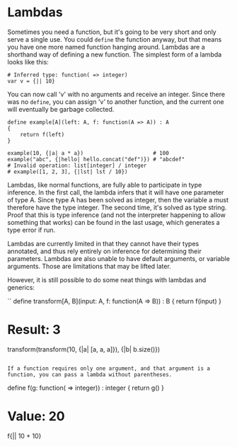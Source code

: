Lambdas
=======

Sometimes you need a function, but it's going to be very short and only serve a single use. You could `define` the function anyway, but that means you have one more named function hanging around. Lambdas are a shorthand way of defining a new function. The simplest form of a lambda looks like this:

```
# Inferred type: function( => integer)
var v = {|| 10}
```

You can now call 'v' with no arguments and receive an integer. Since there was no `define`, you can assign 'v' to another function, and the current one will eventually be garbage collected. 

```
define example[A](left: A, f: function(A => A)) : A
{
    return f(left)
}

example(10, {|a| a * a})                      # 100
example("abc", {|hello| hello.concat("def")}) # "abcdef"
# Invalid operation: list[integer] / integer
# example([1, 2, 3], {|lst| lst / 10})
```

Lambdas, like normal functions, are fully able to participate in type inference. In the first call, the lambda infers that it will have one parameter of type A. Since type A has been solved as integer, then the variable a must therefore have the type integer. The second time, it's solved as type string. Proof that this is type inference (and not the interpreter happening to allow something that works) can be found in the last usage, which generates a type error if run.

Lambdas are currently limited in that they cannot have their types annotated, and thus rely entirely on inference for determining their parameters. Lambdas are also unable to have default arguments, or variable arguments. Those are limitations that may be lifted later.

However, it is still possible to do some neat things with lambdas and generics:

``
define transform[A, B](input: A, f: function(A => B)) : B
{
    return f(input)
}

# Result: 3
transform(transform(10, {|a| [a, a, a]}), {|b| b.size()})
```

If a function requires only one argument, and that argument is a function, you can pass a lambda without parentheses.

```
define f(g: function( => integer)) : integer {
    return g()
}

# Value: 20
f{|| 10 + 10}
```
